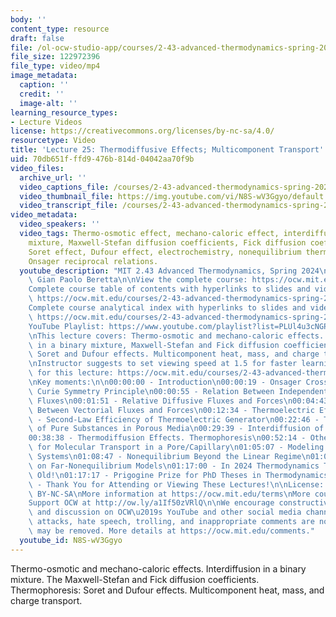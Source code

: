 ```yaml
---
body: ''
content_type: resource
draft: false
file: /ol-ocw-studio-app/courses/2-43-advanced-thermodynamics-spring-2024/ocw_243_lecture25_2024may10_v2_360p_16_9.mp4
file_size: 122972396
file_type: video/mp4
image_metadata:
  caption: ''
  credit: ''
  image-alt: ''
learning_resource_types:
- Lecture Videos
license: https://creativecommons.org/licenses/by-nc-sa/4.0/
resourcetype: Video
title: 'Lecture 25: Thermodiffusive Effects; Multicomponent Transport'
uid: 70db651f-ffd9-476b-814d-04042aa70f9b
video_files:
  archive_url: ''
  video_captions_file: /courses/2-43-advanced-thermodynamics-spring-2024/ocw_243_lecture25_2024may10_v2_captions.vtt
  video_thumbnail_file: https://img.youtube.com/vi/N8S-wV3Ggyo/default.jpg
  video_transcript_file: /courses/2-43-advanced-thermodynamics-spring-2024/ocw_243_lecture25_2024may10_v2_transcript.pdf
video_metadata:
  video_speakers: ''
  video_tags: Thermo-osmotic effect, mechano-caloric effect, interdiffusion in a binary
    mixture, Maxwell-Stefan diffusion coefficients, Fick diffusion coefficients, thermophoresis,
    Soret effect, Dufour effect, electrochemistry, nonequilibrium thermodynamics,
    Onsager reciprocal relations.
  youtube_description: "MIT 2.43 Advanced Thermodynamics, Spring 2024\nInstructor:\
    \ Gian Paolo Beretta\n\nView the complete course: https://ocw.mit.edu/courses/2-43-advanced-thermodynamics-spring-2024/\n\
    Complete course table of contents with hyperlinks to slides and video timestamps:\
    \ https://ocw.mit.edu/courses/2-43-advanced-thermodynamics-spring-2024/resources/mit2_43_s24_toc_slides_pdf/\n\
    Complete course analytical index with hyperlinks to slides and video timestamps:\
    \ https://ocw.mit.edu/courses/2-43-advanced-thermodynamics-spring-2024/resources/mit2_43_s24_index_slides_pdf/\n\
    YouTube Playlist: https://www.youtube.com/playlist?list=PLUl4u3cNGP6309d0oJDiVo1CvxUQXJ2il\n\
    \nThis lecture covers: Thermo-osmotic and mechano-caloric effects. Interdiffusion\
    \ in a binary mixture, Maxwell-Stefan and Fick diffusion coefficients. Thermophoresis:\
    \ Soret and Dufour effects. Multicomponent heat, mass, and charge transport.\n\
    \nInstructor suggests to set viewing speed at 1.5 for faster learning.\n\nSlides\
    \ for this lecture: https://ocw.mit.edu/courses/2-43-advanced-thermodynamics-spring-2024/resources/mit2_43_s24_lec25_pdf/\n\
    \nKey moments:\n\n00:00:00 - Introduction\n00:00:19 - Onsager Cross Effects and\
    \ Curie Symmetry Principle\n00:00:55 - Relation Between Independent Diffusive\
    \ Fluxes\n00:01:51 - Relative Diffusive Fluxes and Forces\n00:04:43 - Cross Effects\
    \ Between Vectorial Fluxes and Forces\n00:12:34 - Thermoelectric Effects\n00:13:06\
    \ - Second-Law Efficiency of Thermoelectric Generator\n00:22:46 - Thermo-Osmosis\
    \ of Pure Substances in Porous Media\n00:29:39 - Interdiffusion of Two Constituents\n\
    00:38:38 - Thermodiffusion Effects. Thermophoresis\n00:52:14 - Other Mechanisms\
    \ for Molecular Transport in a Pore/Capillary\n01:05:07 - Modeling Electrochemical\
    \ Systems\n01:08:47 - Nonequilibrium Beyond the Linear Regime\n01:08:57 - More\
    \ on Far-Nonequilibrium Models\n01:17:00 - In 2024 Thermodynamics Turned 200 Years\
    \ Old!\n01:17:17 - Prigogine Prize for PhD Theses in Thermodynamics\n01:19:03\
    \ - Thank You for Attending or Viewing These Lectures!\n\nLicense: Creative Commons\
    \ BY-NC-SA\nMore information at https://ocw.mit.edu/terms\nMore courses at https://ocw.mit.edu\n\
    Support OCW at http://ow.ly/a1If50zVRlQ\n\nWe encourage constructive comments\
    \ and discussion on OCW\u2019s YouTube and other social media channels. Personal\
    \ attacks, hate speech, trolling, and inappropriate comments are not allowed and\
    \ may be removed. More details at https://ocw.mit.edu/comments."
  youtube_id: N8S-wV3Ggyo
---
```

Thermo-osmotic and mechano-caloric effects. Interdiffusion in a binary mixture. The Maxwell-Stefan and Fick diffusion coefficients. Thermophoresis: Soret and Dufour effects. Multicomponent heat, mass, and charge transport.
